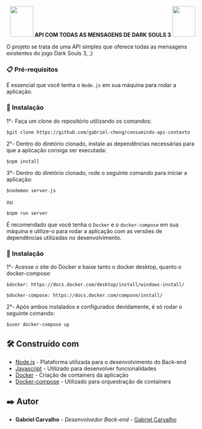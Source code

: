 <p align="center">
  <img width="60" height="80" src="https://media.tenor.com/images/a35bf9ff94bd56039e5b2bf93acd4ad7/tenor.gif" />
  <strong>API COM TODAS AS MENSAGENS DE DARK SOULS 3</strong>
  <img width="60" height="80" src="https://media.tenor.com/images/a35bf9ff94bd56039e5b2bf93acd4ad7/tenor.gif" />
</p>


O projeto se trata de uma API simples que oferece todas as mensagens existentes do jogo Dark Souls 3, ;)

### 📋 Pré-requisitos

É essencial que você tenha o ```Node.js``` em sua máquina para rodar a aplicação.
### 🔧 Instalação

1°- Faça um clone do repositório utilizando os comandos:
```
$git clone https://github.com/gabriel-cheng/consumindo-api-contexto
```

2°- Dentro do diretório clonado, instale as dependências necessárias para que a aplicação consiga ser executada:
```
$npm install
```
3°- Dentro do diretório clonado, rode o seguinte comando para iniciar a aplicação:
```
$nodemon server.js
```
ou
```
$npm run server
```

É recomendado que você tenha o ```Docker``` e o ```docker-compose``` em sua máquina e utilize-o para rodar a aplicação com as versões de dependências utilizadas no desenvolvimento.
### 🔧 Instalação

1°- Acesse o site do Docker e baixe tanto o docker desktop, quanto o docker-compose:
```
$docker: https://docs.docker.com/desktop/install/windows-install/
```
```
$docker-compose: https://docs.docker.com/compose/install/
```

2°- Após ambos instalados e configurados devidamente, é só rodar o seguinte comando:
```
$user docker-compose up
```
## 🛠️ Construído com

* [Node.js](https://nodejs.org/en/) - Plataforma utilizada para o desenvolvimento do Back-end
* [Javascript](https://developer.mozilla.org/pt-BR/docs/Web/JavaScript) - Utilizado para desenvolver funcionalidades
* [Docker](https://www.docker.com/) - Criação de containers da aplicação
* [Docker-compose](https://docs.docker.com/compose/) - Utilizado para orquestração de containers

## ✒️ Autor

* **Gabriel Carvalho** - *Desenvolvedor Back-end* - [Gabriel Carvalho](https://github.com/gabriel-cheng)
